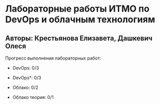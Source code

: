 # Лабораторные работы ИТМО по DevOps и облачным технологиям

## Авторы: Крестьянова Елизавета, Дашкевич Олеся

Прогресс выполнения лабораторных работ:

- DevOps: 0/3

- DevOps*: 0/3

- Облако: 0/2

- Облако теория: 0/1
